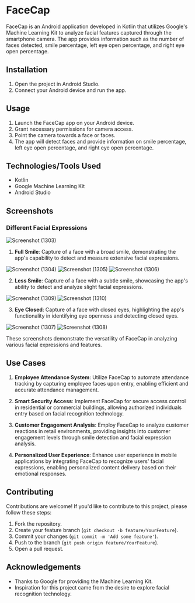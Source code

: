 # FaceCap

FaceCap is an Android application developed in Kotlin that utilizes Google's Machine Learning Kit to analyze facial features captured through the smartphone camera. The app provides information such as the number of faces detected, smile percentage, left eye open percentage, and right eye open percentage.

## Installation

1. Open the project in Android Studio.
2. Connect your Android device and run the app.

## Usage

1. Launch the FaceCap app on your Android device.
2. Grant necessary permissions for camera access.
3. Point the camera towards a face or faces.
4. The app will detect faces and provide information on smile percentage, left eye open percentage, and right eye open percentage.

## Technologies/Tools Used

- Kotlin
- Google Machine Learning Kit
- Android Studio

## Screenshots

### Different Facial Expressions

  ![Screenshot (1303)](https://github.com/ItsJupiter000/FaceCap/assets/120741895/1ae0e764-60ed-4731-a4f5-3395ef8e2ea4)

1. **Full Smile**: Capture of a face with a broad smile, demonstrating the app's capability to detect and measure extensive facial expressions.

  ![Screenshot (1304)](https://github.com/ItsJupiter000/FaceCap/assets/120741895/4c74d1e1-dd17-4365-84ba-bf720c59d405)
  ![Screenshot (1305)](https://github.com/ItsJupiter000/FaceCap/assets/120741895/ca997c40-9754-42dd-92ee-bd2a5724082f)
  ![Screenshot (1306)](https://github.com/ItsJupiter000/FaceCap/assets/120741895/164eae36-a9cc-47e0-b2c3-4479f53e3f7d)

2. **Less Smile**: Capture of a face with a subtle smile, showcasing the app's ability to detect and analyze slight facial expressions.

  ![Screenshot (1309)](https://github.com/ItsJupiter000/FaceCap/assets/120741895/15d615c3-d0b6-48f7-8180-a08d5a535b47)
  ![Screenshot (1310)](https://github.com/ItsJupiter000/FaceCap/assets/120741895/ba790bd8-ce00-4611-a5ae-84423f07d8f9)

3. **Eye Closed**: Capture of a face with closed eyes, highlighting the app's functionality in identifying eye openness and detecting closed eyes.

  ![Screenshot (1307)](https://github.com/ItsJupiter000/FaceCap/assets/120741895/91a25792-c691-4888-9bc4-3935d241ecda)
  ![Screenshot (1308)](https://github.com/ItsJupiter000/FaceCap/assets/120741895/7461d1e5-4476-438e-9a17-863ba6e64cab)

These screenshots demonstrate the versatility of FaceCap in analyzing various facial expressions and features.

## Use Cases

1. **Employee Attendance System**: Utilize FaceCap to automate attendance tracking by capturing employee faces upon entry, enabling efficient and accurate attendance management.

2. **Smart Security Access**: Implement FaceCap for secure access control in residential or commercial buildings, allowing authorized individuals entry based on facial recognition technology.

3. **Customer Engagement Analysis**: Employ FaceCap to analyze customer reactions in retail environments, providing insights into customer engagement levels through smile detection and facial expression analysis.

4. **Personalized User Experience**: Enhance user experience in mobile applications by integrating FaceCap to recognize users' facial expressions, enabling personalized content delivery based on their emotional responses.


## Contributing

Contributions are welcome! If you'd like to contribute to this project, please follow these steps:

1. Fork the repository.
2. Create your feature branch (`git checkout -b feature/YourFeature`).
3. Commit your changes (`git commit -m 'Add some feature'`).
4. Push to the branch (`git push origin feature/YourFeature`).
5. Open a pull request.

## Acknowledgements

- Thanks to Google for providing the Machine Learning Kit.
- Inspiration for this project came from the desire to explore facial recognition technology.
